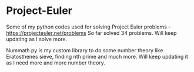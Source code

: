 Project-Euler
=============

Some of my python codes used for solving Project Euler problems - https://projecteuler.net/problems
So far solved 34 problems. Will keep updating as I solve more.

Nummath.py is my custom library to do some number theory like Eratosthenes sieve, finding nth prime and much more.
Will keep updating it as I need more and more number theory.


 
